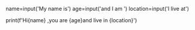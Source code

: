 name=input('My name is')
age=input('and I am ')
location=input('I live at')


print(f'Hi{name} ,you are {age}and live in {location}')
